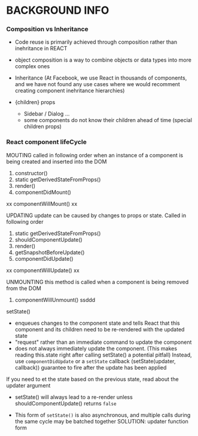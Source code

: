 # BACKGROUND INFO


### Composition vs Inheritance
- Code reuse is primarily achieved through composition rather than inehritance in REACT

- object composition is a way to combine objects or data types into more complex ones

- Inheritance 
    (At Facebook, we use React in thousands of components, and we have not found any use cases where we would recomment creating component inehritance hierarchies)

- {children} props
    - Sidebar / Dialog ...
    - some components do not know their children ahead of time (special children props)


### React component lifeCycle
MOUTING
    called in following order when an instance of a component is being created and inserted into the DOM

1) constructor()
2) static getDerivedStateFromProps()
3) render()
4) componentDidMount()

xx componentWillMount() xx

UPDATING
    update can be caused by changes to props or state. Called in following order

1) static getDerivedStateFromProps()
2) shouldComponentUpdate()
3) render()
4) getSnapshotBeforeUpdate()
5) componentDidUpdate()

xx componentWillUpdate() xx

UNMOUNTING
    this method is called when a component is being removed from the DOM

1) componentWillUnmount()
ssddd

setState()
- enqueues changes to the component state and tells React that this component and its children need to be re-rendered with the updated state
- "request" rather than an immediate command to update the component
- does not always immediately update the component.
    (This makes reading this.state right after calling setState() a potential pitfall)
    Instead, use `componentDidUpdate` or a `setState` callback (setState(updater, callback)) guarantee to fire after the update has been applied

If you need to et the state based on the previous state, read about the updater argument

- setState() will always lead to a re-render unless shouldComponentUpdate() returns `false`

- This form of `setState()` is also asynchronous, and multiple calls during the same cycle may be batched together
    SOLUTION: updater function form


